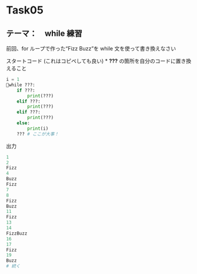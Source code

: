 # Task05
## テーマ：　while 練習
前回、for ループで作った“Fizz Buzz”を while 文を使って書き換えなさい


スタートコード (これはコピペしても良い)    *  **???** の箇所を自分のコードに置き換えること

```python
i = 1
while ???:
    if ???:
        print(???)
    elif ???:
        print(???)
    elif ???:
        print(???)
    else:
        print(i)
    ??? # ここが大事！

```

出力
```python
1
2
Fizz
4
Buzz
Fizz
7
8
Fizz
Buzz
11
Fizz
13
14
FizzBuzz
16
17
Fizz
19
Buzz
# 続く
```
